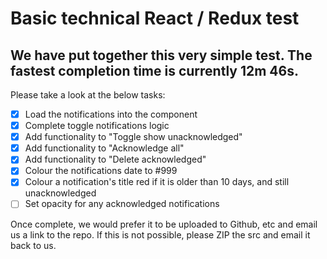 # Basic technical React / Redux test
## We have put together this very simple test. The fastest completion time is currently 12m 46s.

Please take a look at the below tasks:

- [x] Load the notifications into the component
- [x] Complete toggle notifications logic
- [x] Add functionality to "Toggle show unacknowledged"
- [x] Add functionality to "Acknowledge all"
- [x] Add functionality to "Delete acknowledged"
- [x] Colour the notifications date to #999
- [x] Colour a notification's title red if it is older than 10 days, and still unacknowledged
- [ ] Set opacity for any acknowledged notifications

Once complete, we would prefer it to be uploaded to Github, etc and email us a link to the repo.
If this is not possible, please ZIP the src and email it back to us.
